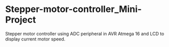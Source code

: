 # Stepper-motor-controller_Mini-Project
 Stepper motor controller using ADC peripheral in AVR Atmega 16 and LCD to display current motor speed.
